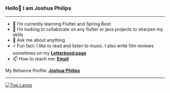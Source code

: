 ### Hello👋 I am Joshua Philips
<hr></hr>

- 🌱 I’m currently learning Flutter and Spring Boot
- 👯 I’m looking to collaborate on any flutter or java projects to sharpen my skills
- 💬 Ask me about anything
- ⚡ Fun fact: I like to read and listen to music. I also write film reviews sometimes on my [**Letterboxd page**][letterboxd]
- 📫 How to reach me: [**Email**][email]

My Behance Profile: [**Joshua Philips**][behance]
<hr></hr>

[![Top Langs](https://github-readme-stats.vercel.app/api/top-langs/?username=joshua-philips&layout=compact&theme=dracula&custom_title=Top%20Languages)](https://github.com/anuraghazra/github-readme-stats)

[email]: mailto:philipsjoshua96@gmail.com
[letterboxd]: https://letterboxd.com/Joshua_Philips/
[behance]: https://www.behance.net/joshuaphilips
